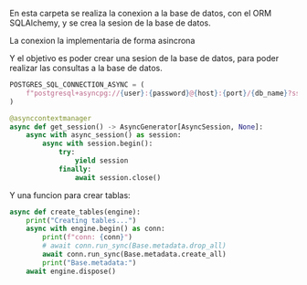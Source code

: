 En esta carpeta se realiza la conexion a la base de datos, con el ORM SQLAlchemy, y se crea la sesion de la base de datos.

La conexion la implementaria de forma asincrona

Y el objetivo es poder crear una sesion de la base de datos, para poder realizar las consultas a la base de datos.

```python
POSTGRES_SQL_CONNECTION_ASYNC = (
    f"postgresql+asyncpg://{user}:{password}@{host}:{port}/{db_name}?ssl=disable"
)

@asynccontextmanager
async def get_session() -> AsyncGenerator[AsyncSession, None]:
    async with async_session() as session:
        async with session.begin():
            try:
                yield session
            finally:
                await session.close()
```

Y una funcion para crear tablas:

```python
async def create_tables(engine):
    print("Creating tables...")
    async with engine.begin() as conn:
        print(f"conn: {conn}")
        # await conn.run_sync(Base.metadata.drop_all)
        await conn.run_sync(Base.metadata.create_all)
        print("Base.metadata:")
    await engine.dispose()
```